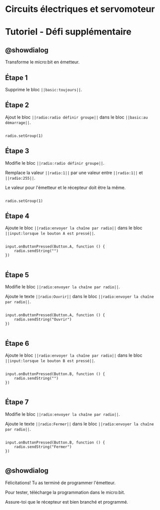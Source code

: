 # Circuits électriques et servomoteur

# Tutoriel - Défi supplémentaire

## @showdialog

Transforme le micro:bit en émetteur. 


## Étape 1

Supprime le bloc ``||basic:toujours||``.

## Étape 2

Ajout le bloc ``||radio:radio définir groupe||`` dans le bloc ``||basic:au démarrage||``.

```blocks

radio.setGroup(1)

```

## Étape 3

Modifie le bloc ``||radio:radio définir groupe||``.

Remplace la valeur ``||radio:1||`` par une valeur entre  ``||radio:1||`` et  ``||radio:255||``.

Le valeur pour l'émetteur et le récepteur doit être la même.

```blocks

radio.setGroup(1)

```

## Étape 4

Ajoute le bloc ``||radio:envoyer la chaîne par radio||`` dans le bloc ``||input:lorsque le bouton A est pressé||``.

```blocks

input.onButtonPressed(Button.A, function () {
    radio.sendString("")
})


```

## Étape 5

Modifie le bloc ``||radio:envoyer la chaîne par radio||``.

Ajoute le texte ``||radio:Ouvrir||`` dans le bloc ``||radio:envoyer la chaîne par radio||``.

```blocks

input.onButtonPressed(Button.A, function () {
    radio.sendString("Ouvrir")
})


```


## Étape 6

Ajoute le bloc ``||radio:envoyer la chaîne par radio||`` dans le bloc ``||input:lorsque le bouton B est pressé||``.

```blocks

input.onButtonPressed(Button.B, function () {
    radio.sendString("")
})


```

## Étape 7

Modifie le bloc ``||radio:envoyer la chaîne par radio||``.

Ajoute le texte ``||radio:Fermer||`` dans le bloc ``||radio:envoyer la chaîne par radio||``.

```blocks

input.onButtonPressed(Button.B, function () {
    radio.sendString("Fermer")
})


```

## @showdialog 

Félicitations! Tu as terminé de programmer l'émetteur.

Pour tester, télécharge la programmation dans le micro:bit.

Assure-toi que le récepteur est bien branché et programmé.